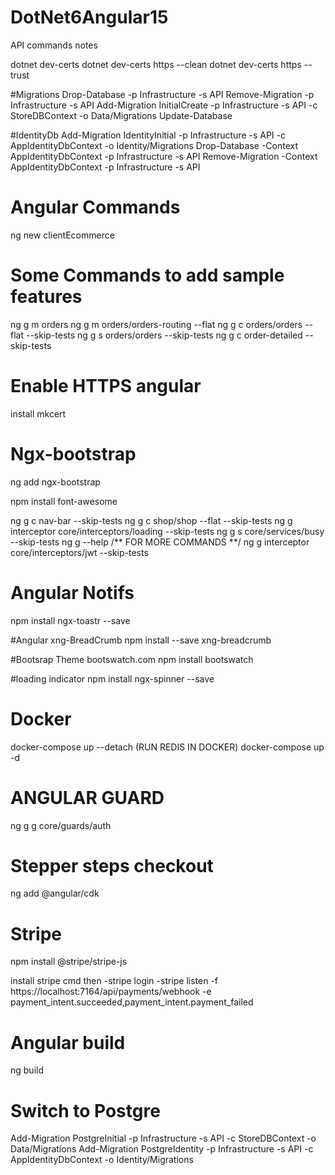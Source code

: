 # DotNet6Angular15

API commands notes

dotnet dev-certs
dotnet dev-certs https --clean
dotnet dev-certs https --trust

#Migrations
Drop-Database -p Infrastructure -s API
Remove-Migration -p Infrastructure -s API
Add-Migration InitialCreate -p Infrastructure -s API -c StoreDBContext -o Data/Migrations
Update-Database

#IdentityDb
Add-Migration IdentityInitial -p Infrastructure -s API -c AppIdentityDbContext -o Identity/Migrations
Drop-Database -Context AppIdentityDbContext -p Infrastructure -s API
Remove-Migration -Context AppIdentityDbContext -p Infrastructure -s API


# Angular Commands
ng new clientEcommerce

# Some Commands to add sample features
ng g m orders
ng g m orders/orders-routing --flat
ng g c orders/orders --flat --skip-tests
ng g s orders/orders --skip-tests
ng g c order-detailed --skip-tests

# Enable HTTPS angular
install mkcert

# Ngx-bootstrap
ng add ngx-bootstrap

npm install font-awesome

ng g c nav-bar --skip-tests
ng g c shop/shop --flat --skip-tests
ng g interceptor core/interceptors/loading --skip-tests
ng g s core/services/busy --skip-tests
ng g --help /** FOR MORE COMMANDS **/
ng g interceptor core/interceptors/jwt --skip-tests

# Angular Notifs
npm install ngx-toastr --save

#Angular xng-BreadCrumb
npm install --save xng-breadcrumb

#Bootsrap Theme
bootswatch.com
npm install bootswatch

#loading indicator
npm install ngx-spinner --save

# Docker
docker-compose up --detach (RUN REDIS IN DOCKER)
docker-compose up -d

# ANGULAR GUARD
ng g g core/guards/auth


# Stepper steps checkout
ng add @angular/cdk

# Stripe
npm install @stripe/stripe-js

install stripe cmd then
-stripe login
-stripe listen -f https://localhost:7164/api/payments/webhook -e payment_intent.succeeded,payment_intent.payment_failed

# Angular build
ng build

# Switch to Postgre
Add-Migration PostgreInitial -p Infrastructure -s API -c StoreDBContext -o Data/Migrations
Add-Migration PostgreIdentity -p Infrastructure -s API -c AppIdentityDbContext -o Identity/Migrations
